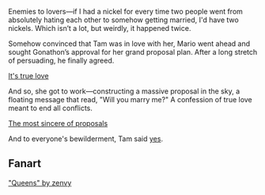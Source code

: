 <!-- title: Enemies to Lovers -->

Enemies to lovers—if I had a nickel for every time two people went from absolutely hating each other to somehow getting married, I'd have two nickels. Which isn’t a lot, but weirdly, it happened twice.

Somehow convinced that Tam was in love with her, Mario went ahead and sought Gonathon’s approval for her grand proposal plan. After a long stretch of persuading, he finally agreed.

[It's true love](#embed:https://www.youtube.com/live/Rd0awHHBTiA?feature=shared&t=2860)

And so, she got to work—constructing a massive proposal in the sky, a floating message that read, "Will you marry me?" A confession of true love meant to end all conflicts.

[The most sincere of proposals](#embed:https://www.youtube.com/live/Rd0awHHBTiA?feature=shared&t=5630)

And to everyone's bewilderment, Tam said [yes](https://x.com/ourokronii/status/1832266311625306551).

## Fanart

["Queens" by zenvy](https://x.com/itsZenvy/status/1880388590880059420)
